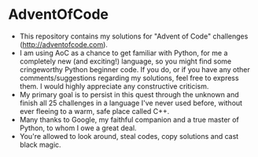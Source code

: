 # AdventOfCode
- This repository contains my solutions for "Advent of Code" challenges (http://adventofcode.com).
- I am using AoC as a chance to get familiar with Python, for me a completely new (and exciting!) language, so you might find some cringeworthy Python beginner code. If you do, or if you have any other comments/suggestions regarding my solutions, feel free to express them. I would highly appreciate any constructive criticism.  
- My primary goal is to persist in this quest through the unknown and finish all 25 challenges in a language I've never used before, without ever fleeing to a warm, safe place called C++.
- Many thanks to Google, my faithful companion and a true master of Python, to whom I owe a great deal.
- You're allowed to look around, steal codes, copy solutions and cast black magic.
